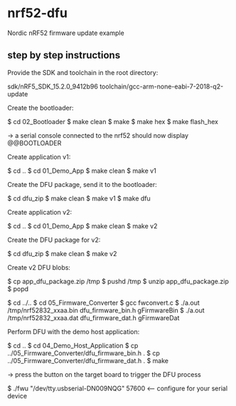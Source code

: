 # nrf52-dfu
Nordic nRF52 firmware update example


step by step instructions
-------------------------

Provide the SDK and toolchain in the root directory:

sdk/nRF5_SDK_15.2.0_9412b96
toolchain/gcc-arm-none-eabi-7-2018-q2-update


Create the bootloader:

$ cd 02_Bootloader
$ make clean
$ make
$ make hex
$ make flash_hex

-> a serial console connected to the nrf52 should now display @@BOOTLOADER


Create application v1:

$ cd ..
$ cd 01_Demo_App
$ make clean
$ make v1


Create the DFU package, send it to the bootloader:

$ cd dfu_zip
$ make clean
$ make v1
$ make dfu


Create application v2:

$ cd ..
$ cd 01_Demo_App
$ make clean
$ make v2


Create the DFU package for v2:

$ cd dfu_zip
$ make clean
$ make v2


Create v2 DFU blobs:

$ cp app_dfu_package.zip /tmp
$ pushd /tmp
$ unzip app_dfu_package.zip
$ popd

$ cd ../..
$ cd 05_Firmware_Converter
$ gcc fwconvert.c
$ ./a.out /tmp/nrf52832_xxaa.bin dfu_firmware_bin.h gFirmwareBin
$ ./a.out /tmp/nrf52832_xxaa.dat dfu_firmware_dat.h gFirmwareDat


Perform DFU with the demo host application:

$ cd ..
$ cd 04_Demo_Host_Application
$ cp ../05_Firmware_Converter/dfu_firmware_bin.h .
$ cp ../05_Firmware_Converter/dfu_firmware_dat.h .
$ make

-> press the button on the target board to trigger the DFU process

$ ./fwu "/dev/tty.usbserial-DN009NQG" 57600  <-- configure for your serial device
